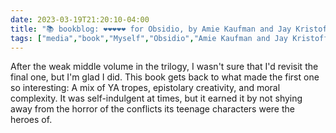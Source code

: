 ---date: 2023-03-19T21:20:10-04:00title: "📚 bookblog: ❤️❤️❤️❤️❤️ for Obsidio, by Amie Kaufman and Jay Kristoff"tags: ["media","book","Myself","Obsidio","Amie Kaufman and Jay Kristoff","epistolary media","YA fiction"]---After the weak middle volume in the trilogy, I wasn't sure that I'd revisit the final one, but I'm glad I did. This book gets back to what made the first one so interesting: A mix of YA tropes, epistolary creativity, and moral complexity. It was self-indulgent at times, but it earned it by not shying away from the horror of the conflicts its teenage characters were the heroes of.